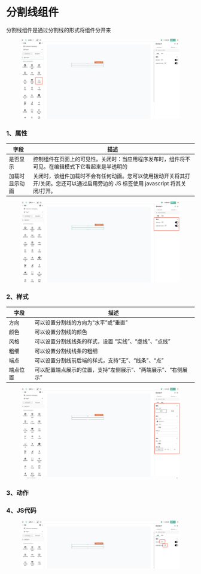 # 分割线组件

分割线组件是通过分割线的形式将组件分开来

<figure><img src="../../../.gitbook/assets/image (100) (1).png" alt=""><figcaption></figcaption></figure>

### 1、属性

| 字段      | 描述                                                                         |
| ------- | -------------------------------------------------------------------------- |
| 是否显示    | 控制组件在页面上的可见性。关闭时：当应用程序发布时，组件将不可见。在编辑模式下它看起来是半透明的                           |
| 加载时显示动画 | 关闭时，该组件加载时不会有任何动画。您可以使用拨动开关将其打开/关闭。您还可以通过启用旁边的 JS 标签使用 javascript 将其关闭/打开。 |

<figure><img src="../../../.gitbook/assets/image (142).png" alt=""><figcaption></figcaption></figure>

### 2、样式

| 字段   | 描述                                 |
| ---- | ---------------------------------- |
| 方向   | 可以设置分割线的方向为“水平”或“垂直”               |
| 颜色   | 可以设置分割线的颜色                         |
| 风格   | 可以设置分割线线条的样式，设置 “实线”、“虚线”、“点线”     |
| 粗细   | 可以设置分割线线条的粗细                       |
| 端点   | 可以设置分割线前后端的样式，支持“无”、“线条”、“点”       |
| 端点位置 | 可以配置端点展示的位置，支持“左侧展示”、“两端展示”、“右侧展示” |

<figure><img src="../../../.gitbook/assets/image (139).png" alt=""><figcaption></figcaption></figure>

### 3、动作





### 4、JS代码

<figure><img src="../../../.gitbook/assets/image (124) (1).png" alt=""><figcaption></figcaption></figure>
